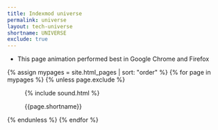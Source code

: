 ```yaml
---
title: Indexmod universe
permalink: universe
layout: tech-universe
shortname: UNIVERSE
exclude: true
---
```


+ This page animation performed best in Google Chrome and Firefox

<wrap>

{% assign mypages = site.html_pages | sort: "order" %}
{% for page in mypages %}
{% unless page.exclude %}
<figure>
<p>{% include sound.html %}</p>
<figcaption>
<p class="shortname">{{page.shortname}}</p>
</figcaption>
</figure>
{% endunless %}
{% endfor %}

</wrap>
